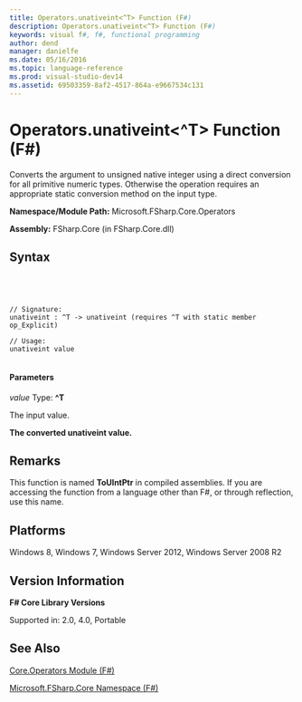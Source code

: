 ```yaml
---
title: Operators.unativeint<^T> Function (F#)
description: Operators.unativeint<^T> Function (F#)
keywords: visual f#, f#, functional programming
author: dend
manager: danielfe
ms.date: 05/16/2016
ms.topic: language-reference
ms.prod: visual-studio-dev14
ms.assetid: 69503359-8af2-4517-864a-e9667534c131 
---
```


# Operators.unativeint<^T> Function (F#)

Converts the argument to unsigned native integer using a direct conversion for all primitive numeric types. Otherwise the operation requires an appropriate static conversion method on the input type.

**Namespace/Module Path:** Microsoft.FSharp.Core.Operators

**Assembly:** FSharp.Core (in FSharp.Core.dll)


## Syntax



```




// Signature:
unativeint : ^T -> unativeint (requires ^T with static member op_Explicit)

// Usage:
unativeint value


```





#### Parameters
*value*
Type: **^T**


The input value.



**The converted unativeint value.**
## Remarks
This function is named **ToUIntPtr** in compiled assemblies. If you are accessing the function from a language other than F#, or through reflection, use this name.


## Platforms
Windows 8, Windows 7, Windows Server 2012, Windows Server 2008 R2


## Version Information
**F# Core Library Versions**

Supported in: 2.0, 4.0, Portable




## See Also
[Core.Operators Module &#40;F&#35;&#41;](Core.Operators-Module-%5BFSharp%5D.md)

[Microsoft.FSharp.Core Namespace &#40;F&#35;&#41;](Microsoft.FSharp.Core-Namespace-%5BFSharp%5D.md)

